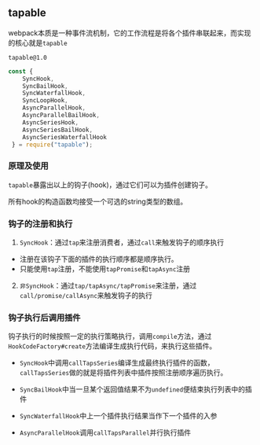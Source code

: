 ## tapable

webpack本质是一种事件流机制，它的工作流程是将各个插件串联起来，而实现的核心就是`tapable`

`tapable@1.0`

```javascript
const {
	SyncHook,
	SyncBailHook,
	SyncWaterfallHook,
	SyncLoopHook,
	AsyncParallelHook,
	AsyncParallelBailHook,
	AsyncSeriesHook,
	AsyncSeriesBailHook,
	AsyncSeriesWaterfallHook
 } = require("tapable");

```

### 原理及使用

`tapable`暴露出以上的钩子(hook)，通过它们可以为插件创建钩子。

所有hook的构造函数均接受一个可选的string类型的数组。

### 钩子的注册和执行

1. `SyncHook`：通过`tap`来注册消费者，通过`call`来触发钩子的顺序执行

  * 注册在该钩子下面的插件的执行顺序都是顺序执行。
  * 只能使用`tap`注册，不能使用`tapPromise`和`tapAsync`注册

2. `非SyncHook`：通过`tap/tapAsync/tapPromise`来注册，通过`call/promise/callAsync`来触发钩子的执行

### 钩子执行后调用插件

钩子执行的时候按照一定的执行策略执行，调用`compile`方法，通过`HookCodeFactory#create`方法编译生成执行代码，来执行这些插件。

* `SyncHook`中调用`callTapsSeries`编译生成最终执行插件的函数，`callTapsSeries`做的就是将插件列表中插件按照注册顺序遍历执行。

* `SyncBailHook`中当一旦某个返回值结果不为`undefined`便结束执行列表中的插件

* `SyncWaterfallHook`中上一个插件执行结果当作下一个插件的入参

* `AsyncParallelHook`调用`callTapsParallel`并行执行插件